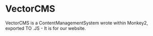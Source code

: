 # VectorCMS
VectorCMS is a ContentManagementSystem wrote within Monkey2, exported TO .JS - It is for our website.
